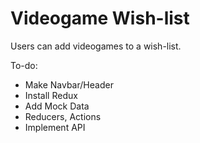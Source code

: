 # Videogame Wish-list

Users can add videogames to a wish-list.

To-do:
- Make Navbar/Header
- Install Redux
- Add Mock Data
- Reducers, Actions
- Implement API